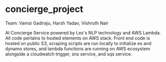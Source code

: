 # concierge_project

Team: Vamsi Gadiraju, Harsh Yadav, Vishruth Nair

AI Concierge Service powered by Lex's NLP technology and AWS Lambda. All code pertains to hosted elements on AWS stack. Front end code is hosted on public S3, scraping scripts are run locally to initialize es and dynamo stores, and lambda functions are running on AWS ecosystem alongside a cloudwatch trigger, sns service, and sqs service.
